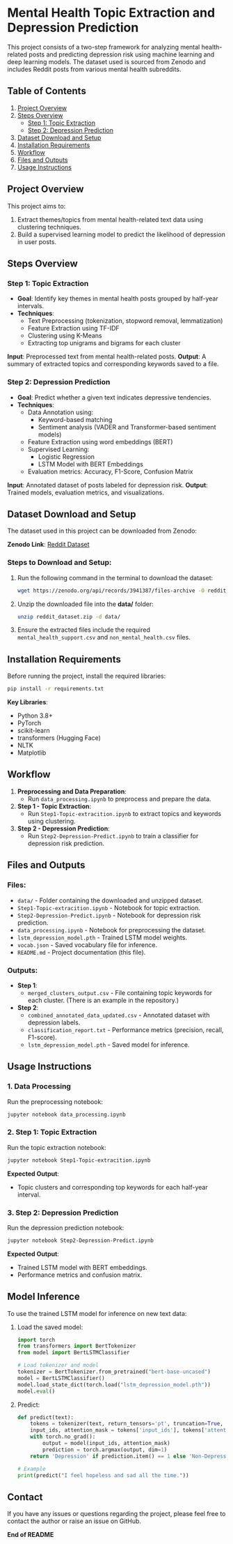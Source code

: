 # Mental Health Topic Extraction and Depression Prediction

This project consists of a two-step framework for analyzing mental health-related posts and predicting depression risk using machine learning and deep learning models. The dataset used is sourced from Zenodo and includes Reddit posts from various mental health subreddits.

## Table of Contents
1. [Project Overview](#project-overview)
2. [Steps Overview](#steps-overview)
   - [Step 1: Topic Extraction](#step-1-topic-extraction)
   - [Step 2: Depression Prediction](#step-2-depression-prediction)
3. [Dataset Download and Setup](#dataset-download-and-setup)
4. [Installation Requirements](#installation-requirements)
5. [Workflow](#workflow)
6. [Files and Outputs](#files-and-outputs)
7. [Usage Instructions](#usage-instructions)

## Project Overview
This project aims to:
1. Extract themes/topics from mental health-related text data using clustering techniques.
2. Build a supervised learning model to predict the likelihood of depression in user posts.

## Steps Overview

### Step 1: Topic Extraction
- **Goal**: Identify key themes in mental health posts grouped by half-year intervals.
- **Techniques**:
    - Text Preprocessing (tokenization, stopword removal, lemmatization)
    - Feature Extraction using TF-IDF
    - Clustering using K-Means
    - Extracting top unigrams and bigrams for each cluster

**Input**: Preprocessed text from mental health-related posts.
**Output**: A summary of extracted topics and corresponding keywords saved to a file.

### Step 2: Depression Prediction
- **Goal**: Predict whether a given text indicates depressive tendencies.
- **Techniques**:
    - Data Annotation using:
        - Keyword-based matching
        - Sentiment analysis (VADER and Transformer-based sentiment models)
    - Feature Extraction using word embeddings (BERT)
    - Supervised Learning:
        - Logistic Regression
        - LSTM Model with BERT Embeddings
    - Evaluation metrics: Accuracy, F1-Score, Confusion Matrix

**Input**: Annotated dataset of posts labeled for depression risk.
**Output**: Trained models, evaluation metrics, and visualizations.

## Dataset Download and Setup
The dataset used in this project can be downloaded from Zenodo:

**Zenodo Link**: [Reddit Dataset](https://zenodo.org/api/records/3941387/files-archive)

### Steps to Download and Setup:
1. Run the following command in the terminal to download the dataset:
    ```bash
    wget https://zenodo.org/api/records/3941387/files-archive -O reddit_dataset.zip
    ```
2. Unzip the downloaded file into the **data/** folder:
    ```bash
    unzip reddit_dataset.zip -d data/
    ```
3. Ensure the extracted files include the required `mental_health_support.csv` and `non_mental_health.csv` files.

## Installation Requirements
Before running the project, install the required libraries:

```bash
pip install -r requirements.txt
```

**Key Libraries**:
- Python 3.8+
- PyTorch
- scikit-learn
- transformers (Hugging Face)
- NLTK
- Matplotlib

## Workflow
1. **Preprocessing and Data Preparation**:
    - Run `data_processing.ipynb` to preprocess and prepare the data.
2. **Step 1 - Topic Extraction**:
    - Run `Step1-Topic-extracition.ipynb` to extract topics and keywords using clustering.
3. **Step 2 - Depression Prediction**:
    - Run `Step2-Depression-Predict.ipynb` to train a classifier for depression risk prediction.

## Files and Outputs

### Files:
- `data/` - Folder containing the downloaded and unzipped dataset.
- `Step1-Topic-extracition.ipynb` - Notebook for topic extraction.
- `Step2-Depression-Predict.ipynb` - Notebook for depression risk prediction.
- `data_processing.ipynb` - Notebook for preprocessing the dataset.
- `lstm_depression_model.pth` - Trained LSTM model weights.
- `vocab.json` - Saved vocabulary file for inference.
- `README.md` - Project documentation (this file).

### Outputs:
- **Step 1**:
    - `merged_clusters_output.csv` - File containing topic keywords for each cluster. (There is an example in the repository.)
- **Step 2**:
    - `combined_annotated_data_updated.csv` - Annotated dataset with depression labels.
    - `classification_report.txt` - Performance metrics (precision, recall, F1-score).
    - `lstm_depression_model.pth` - Saved model for inference.

## Usage Instructions

### 1. Data Processing
Run the preprocessing notebook:
```bash
jupyter notebook data_processing.ipynb
```

### 2. Step 1: Topic Extraction
Run the topic extraction notebook:
```bash
jupyter notebook Step1-Topic-extracition.ipynb
```

**Expected Output**:
- Topic clusters and corresponding top keywords for each half-year interval.

### 3. Step 2: Depression Prediction
Run the depression prediction notebook:
```bash
jupyter notebook Step2-Depression-Predict.ipynb
```

**Expected Output**:
- Trained LSTM model with BERT embeddings.
- Performance metrics and confusion matrix.

## Model Inference
To use the trained LSTM model for inference on new text data:
1. Load the saved model:
    ```python
    import torch
    from transformers import BertTokenizer
    from model import BertLSTMClassifier

    # Load tokenizer and model
    tokenizer = BertTokenizer.from_pretrained("bert-base-uncased")
    model = BertLSTMClassifier()
    model.load_state_dict(torch.load("lstm_depression_model.pth"))
    model.eval()
    ```
2. Predict:
    ```python
    def predict(text):
        tokens = tokenizer(text, return_tensors='pt', truncation=True, padding='max_length', max_length=100)
        input_ids, attention_mask = tokens['input_ids'], tokens['attention_mask']
        with torch.no_grad():
            output = model(input_ids, attention_mask)
            prediction = torch.argmax(output, dim=1)
        return 'Depression' if prediction.item() == 1 else 'Non-Depression'

    # Example
    print(predict("I feel hopeless and sad all the time."))
    ```

## Contact
If you have any issues or questions regarding the project, please feel free to contact the author or raise an issue on GitHub.

**End of README**
